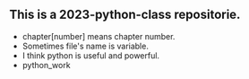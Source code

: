 ## This is a 2023-python-class repositorie.
- chapter[number] means chapter number.
- Sometimes file's name is variable.
- I think python is useful and powerful.
- python_work 
